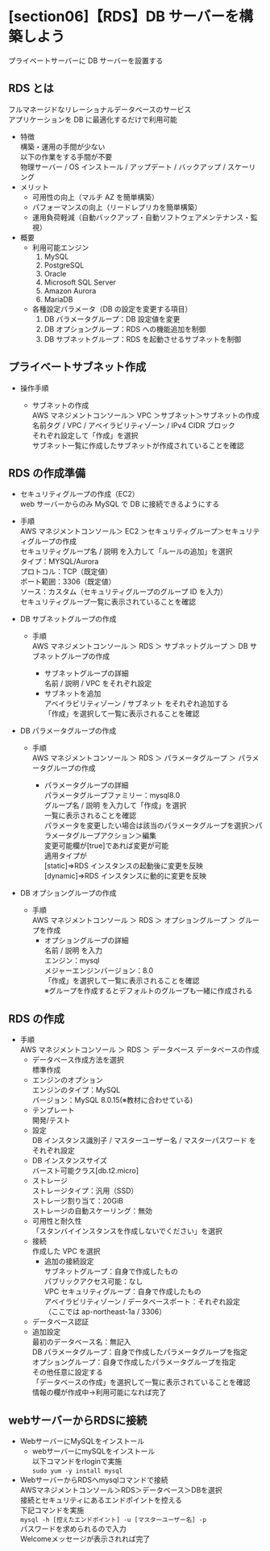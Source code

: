 # [section06]【RDS】DB サーバーを構築しよう

プライベートサーバーに DB サーバーを設置する

## RDS とは

フルマネージドなリレーショナルデータベースのサービス  
 アプリケーションを DB に最適化するだけで利用可能

- 特徴  
   構築・運用の手間が少ない  
   以下の作業をする手間が不要  
   物理サーバー / OS インストール / アップデート / バックアップ / スケーリング
- メリット
  - 可用性の向上（マルチ AZ を簡単構築）
  - パフォーマンスの向上（リードレプリカを簡単構築）
  - 運用負荷軽減（自動バックアップ・自動ソフトウェアメンテナンス・監視）
- 概要
  - 利用可能エンジン
    1.  MySQL
    2.  PostgreSQL
    3.  Oracle
    4.  Microsoft SQL Server
    5.  Amazon Aurora
    6.  MariaDB
  - 各種設定パラメータ（DB の設定を変更する項目）
    1.  DB パラメータグループ：DB 設定値を変更
    2.  DB オプショングループ：RDS への機能追加を制御
    3.  DB サブネットグループ：RDS を起動させるサブネットを制御

## プライベートサブネット作成

- 操作手順

  - サブネットの作成  
     AWS マネジメントコンソール＞ VPC ＞サブネット＞サブネットの作成  
     名前タグ / VPC / アベイラビリティゾーン / IPv4 CIDR ブロック  
     それぞれ設定して「作成」を選択  
     サブネット一覧に作成したサブネットが作成されていることを確認

## RDS の作成準備

- セキュリティグループの作成（EC2）  
   web サーバーからのみ MySQL で DB に接続できるようにする

- 手順  
   AWS マネジメントコンソール＞ EC2 ＞セキュリティグループ＞セキュリティグループの作成  
   セキュリティグループ名 / 説明 を入力して「ルールの追加」を選択  
   タイプ：MYSQL/Aurora  
   プロトコル：TCP（既定値）  
   ポート範囲：3306（既定値）  
   ソース：カスタム（セキュリティグループのグループ ID を入力）  
   セキュリティグループ一覧に表示されていることを確認

- DB サブネットグループの作成

  - 手順  
     AWS マネジメントコンソール ＞ RDS ＞ サブネットグループ ＞ DB サブネットグループの作成

    - サブネットグループの詳細  
       名前 / 説明 / VPC をそれぞれ設定
    - サブネットを追加  
       アベイラビリティゾーン / サブネット をそれぞれ追加する  
       「作成」を選択して一覧に表示されることを確認

- DB パラメータグループの作成

  - 手順  
     AWS マネジメントコンソール ＞ RDS ＞ パラメータグループ ＞ パラメータグループの作成

    - パラメータグループの詳細  
       パラメータグループファミリー：mysql8.0  
       グループ名 / 説明 を入力して「作成」を選択  
       一覧に表示されることを確認  
       パラメータを変更したい場合は該当のパラメータグループを選択＞パラメータグループアクション＞編集  
       変更可能欄が[true]であれば変更が可能  
       適用タイプが  
       [static]=>RDS インスタンスの起動後に変更を反映  
       [dynamic]=>RDS インスタンスに動的に変更を反映

- DB オプショングループの作成
  - 手順  
     AWS マネジメントコンソール ＞ RDS ＞ オプショングループ ＞ グループを作成
    - オプショングループの詳細  
       名前 / 説明 を入力  
       エンジン：mysql  
       メジャーエンジンバージョン：8.0  
       「作成」を選択して一覧に表示されることを確認  
       ※グループを作成するとデフォルトのグループも一緒に作成される

## RDS の作成

- 手順  
  AWS マネジメントコンソール ＞ RDS ＞ データベース データベースの作成
  - データベース作成方法を選択  
    標準作成
  - エンジンのオプション  
     エンジンのタイプ：MySQL  
     バージョン：MySQL 8.0.15(※教材に合わせている)
  - テンプレート  
     開発/テスト
  - 設定  
     DB インスタンス識別子 / マスターユーザー名 / マスターパスワード をそれぞれ設定
  - DB インスタンスサイズ  
     バースト可能クラス[db.t2.micro]
  - ストレージ  
     ストレージタイプ：汎用（SSD）  
     ストレージ割り当て：20GiB  
     ストレージの自動スケーリング：無効
  - 可用性と耐久性  
     「スタンバイインスタンスを作成しないでください」を選択
  - 接続  
     作成した VPC を選択
    - 追加の接続設定  
       サブネットグループ：自身で作成したもの  
       パブリックアクセス可能：なし  
       VPC セキュリティグループ：自身で作成したもの  
       アベイラビリティゾーン / データベースポート：それぞれ設定  
       （ここでは ap-northeast-1a / 3306）
  - データベース認証
  - 追加設定  
     最初のデータベース名：無記入  
     DB パラメータグループ：自身で作成したパラメータグループを指定  
     オプショングループ：自身で作成したパラメータグループを指定  
     その他任意に設定する     
   「データベースの作成」を選択して一覧に表示されていることを確認    
   情報の欄が作成中→利用可能になれば完了      

## webサーバーからRDSに接続      
- WebサーバーにMySQLをインストール     
   - webサーバーにmySQLをインストール     
      以下コマンドをrloginで実施    
      `sudo yum -y install mysql`
- WebサーバーからRDSへmysqlコマンドで接続    
      AWSマネジメントコンソール＞RDS＞データベース＞DBを選択      
      接続とセキュリティにあるエンドポイントを控える     
      下記コマンドを実施      
      `mysql -h [控えたエンドポイント] -u [マスターユーザー名] -p`      
      パスワードを求められるので入力      
      Welcomeメッセージが表示されれば完了    


